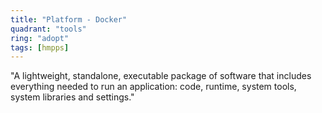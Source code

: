 ```yaml
---
title: "Platform - Docker"
quadrant: "tools"
ring: "adopt"
tags: [hmpps]
---
```


"A lightweight, standalone, executable package of software that includes everything needed to run an application: code, runtime, system tools, system libraries and settings."

